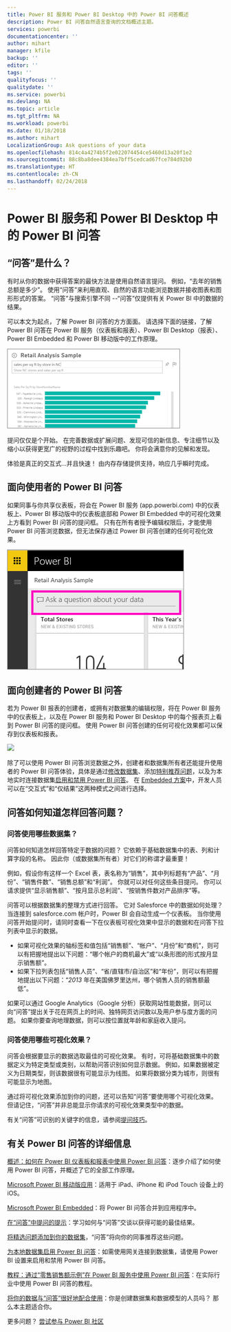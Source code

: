 ```yaml
---
title: Power BI 服务和 Power BI Desktop 中的 Power BI 问答概述
description: Power BI 问答自然语言查询的文档概述主题。
services: powerbi
documentationcenter: ''
author: mihart
manager: kfile
backup: ''
editor: ''
tags: ''
qualityfocus: ''
qualitydate: ''
ms.service: powerbi
ms.devlang: NA
ms.topic: article
ms.tgt_pltfrm: NA
ms.workload: powerbi
ms.date: 01/18/2018
ms.author: mihart
LocalizationGroup: Ask questions of your data
ms.openlocfilehash: 814c4a4274b5f2e022074454ce5460d13a20f1e2
ms.sourcegitcommit: 88c8ba8dee4384ea7bff5cedcad67fce784d92b0
ms.translationtype: HT
ms.contentlocale: zh-CN
ms.lasthandoff: 02/24/2018
---
```

# <a name="qa-in-power-bi-service-and-power-bi-desktop"></a>Power BI 服务和 Power BI Desktop 中的 Power BI 问答
## <a name="what-is-qa"></a>“问答”是什么？
有时从你的数据中获得答案的最快方法是使用自然语言提问。 例如，“去年的销售总额是多少”。  使用“问答”来利用直观、自然的语言功能浏览数据并接收图表和图形形式的答案。 “问答”与搜索引擎不同 --“问答”仅提供有关 Power BI 中的数据的结果。

可以本文为起点，了解 Power BI 问答的方方面面。 请选择下面的链接，了解 Power BI 问答在 Power BI 服务（仪表板和报表）、Power BI Desktop（报表）、Power BI Embedded 和 Power BI 移动版中的工作原理。  

![](media/power-bi-q-and-a/pbi_qa_boxsalessqft.png)

提问仅仅是个开始。  在完善数据或扩展问题、发现可信的新信息、专注细节以及缩小以获得更宽广的视野的过程中找到乐趣吧。 你将会满意你的见解和发现。

体验是真正的交互式…并且快速！ 由内存存储提供支持，响应几乎瞬时完成。

##  <a name="qa-for-consumers"></a>面向使用者的 Power BI 问答
如果同事与你共享仪表板，将会在 Power BI 服务 (app.powerbi.com) 中的仪表板上、Power BI 移动版中的仪表板底部和 Power BI Embedded 中的可视化效果上方看到 Power BI 问答的提问框。 只有在所有者授予编辑权限后，才能使用 Power BI 问答浏览数据，但无法保存通过 Power BI 问答创建的任何可视化效果。

![](media/power-bi-q-and-a/powerbi-qna.png)

## <a name="qa-for-creators"></a>面向创建者的 Power BI 问答
若为 Power BI 报表的创建者，或拥有对数据集的编辑权限，将在 Power BI 服务中的仪表板上，以及在 Power BI 服务和 Power BI Desktop 中的每个报表页上看到 Power BI 问答的提问框。 使用 Power BI 问答创建的任何可视化效果都可以保存到仪表板和报表。

![](media/power-bi-q-and-a/power-bi-desktop.png)

除了可以使用 Power BI 问答浏览数据之外，创建者和数据集所有者还能提升使用者的 Power BI 问答体验，具体是通过[修改数据集](service-prepare-data-for-q-and-a.md)、添加[特别推荐问题](service-q-and-a-create-featured-questions.md)，以及为本地实时连接数据集[启用和禁用 Power BI 问答](service-q-and-a-direct-query.md)。 在 [Embedded 方案](developer/qanda.md)中，开发人员可以在“交互式”和“仅结果”这两种模式之间进行选择。

## <a name="how-does-qa-know-how-to-answer-questions"></a>问答如何知道怎样回答问题？
### <a name="which-datasets-does-qa-use"></a>问答使用哪些数据集？
问答如何知道怎样回答特定于数据的问题？ 它依赖于基础数据集中的表、列和计算字段的名称。 因此你（或数据集所有者）对它们的称谓才最重要！

例如，假设你有这样一个 Excel 表，表名称为“销售”，其中列标题有“产品”、“月份”、“销售件数”、“销售总额”和“利润”。 你就可以对任何这些条目提问。  你可以请求提供“显示销售额”、“按月显示总利润”、“按销售件数对产品排序”等。

问答可以根据数据集的整理方式进行回答。 它对 Salesforce 中的数据如何处理？ 当连接到 salesforce.com 帐户时，Power BI 会自动生成一个仪表板。  当你使用问答开始提问时，请同时查看一下在仪表板可视化效果中显示的数据和在问答下拉列表中显示的数据。

* 如果可视化效果的轴标签和值包括“销售额”、“帐户”、“月份”和“商机”，则可以有把握地提出以下问题：“哪个帐户的商机最大”或“以条形图的形式按月显示销售额”。
* 如果下拉列表包括“销售人员”、“省/直辖市/自治区”和“年份”，则可以有把握地提出以下问题：“*2013* 年在美国佛罗里达州，哪个销售人员的销售额最低”。

如果可以通过 Google Analytics（Google 分析）获取网站性能数据，则可以向“问答”提出关于花在网页上的时间、独特网页访问数以及用户参与度方面的问题。 如果你要查询地理数据，则可以按位置就年龄和家庭收入提问。

### <a name="which-visualization-does-qa-use"></a>问答使用哪些可视化效果？
问答会根据要显示的数据选取最佳的可视化效果。 有时，可将基础数据集中的数据定义为特定类型或类别，以帮助问答识别如何显示数据。 例如，如果数据被定义为日期类型，则该数据很有可能显示为线图。 如果将数据分类为城市，则很有可能显示为地图。

通过将可视化效果添加到你的问题，还可以告知“问答”要使用哪个可视化效果。 但请记住，“问答”并非总能显示你请求的可视化效果类型中的数据。

有关“问答”可识别的关键字的信息，请参阅[提问技巧](service-q-and-a-tips.md)。


## <a name="for-more-details-about-power-bi-qa"></a>有关 Power BI 问答的详细信息
[概述：如何在 Power BI 仪表板和报表中使用 Power BI 问答](power-bi-tutorial-q-and-a.md)：逐步介绍了如何使用 Power BI 问答，并概述了它的全部工作原理。

[Microsoft Power BI 移动版应用](mobile-apps-ios-qna.md)：适用于 iPad、iPhone 和 iPod Touch 设备上的 iOS。

[Microsoft Power BI Embedded](developer/qanda.md)：将 Power BI 问答合并到应用程序中。

[在“问答”中提问的提示](service-q-and-a-tips.md)：学习如何与“问答”交谈以获得可能的最佳结果。

[将精选问题添加到你的数据集](service-q-and-a-create-featured-questions.md)，“问答”将向你的同事推荐这些问题。

[为本地数据集启用 Power BI 问答](service-q-and-a-direct-query.md)：如需使用网关连接到数据集，请使用 Power BI 设置来启用和禁用 Power BI 问答。

[教程：通过“零售销售额示例”在 Power BI 服务中使用 Power BI 问答](power-bi-visualization-introduction-to-q-and-a.md)：在实际行业中使用 Power BI 问答的教程。

[将你的数据与“问答”很好地配合使用](service-prepare-data-for-q-and-a.md)：你是创建数据集和数据模型的人员吗？  那么本主题适合你。

更多问题？ [尝试参与 Power BI 社区](http://community.powerbi.com/)

